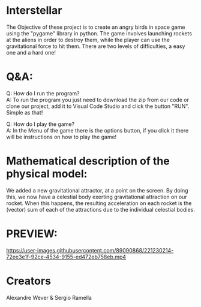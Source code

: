 # Interstellar

The Objective of these project is to create an angry birds in space game using the "pygame" library in python.
The game involves launching rockets at the aliens in order to destroy them, while the player can use the gravitational force to hit them.
There are two levels of difficulties, a easy one and a hard one!

# Q&A:

Q: How do I run the program?<br>
A: To run the program you just need to download the zip from our code or clone our project, add it to Visual Code Studio and click the button "RUN". Simple as that!

Q: How do I play the game?<br>
A: In the Menu of the game there is the options button, if you click it there will be instructions on how to play the game!


# Mathematical description of the physical model:

We added a new gravitational attractor, at a point on the screen. By doing this, we now have a celestial body exerting gravitational attraction on our rocket. When this happens, the resulting acceleration on each rocket is the (vector) sum of each of the attractions due to the individual celestial bodies.


# PREVIEW:

https://user-images.githubusercontent.com/89090868/221230214-72ee3e1f-92ce-4534-9155-ed472eb758eb.mp4


# Creators

Alexandre Wever & Sergio Ramella
